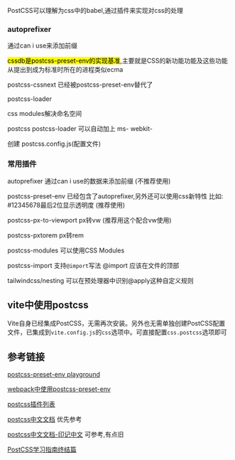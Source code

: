PostCSS可以理解为css中的babel,通过插件来实现对css的处理

### autoprefixer

通过can i use来添加前缀





<mark>cssdb是postcss-preset-env的实现基准</mark>,主要就是CSS的新功能功能及这些功能从提出到成为标准时所在的进程类似ecma



postcss-cssnext 已经被postcss-preset-env替代了

postcss-loader





css modules解决命名空间



postcss  postcss-loader 可以自动加上 ms-  webkit-

创建 postcss.config.js(配置文件)





### 常用插件

autoprefixer   通过can i use的数据来添加前缀 (不推荐使用)

postcss-preset-env   已经包含了autoprefixer,另外还可以使用css新特性 比如: #12345678最后2位显示透明度  (推荐使用)

postcss-px-to-viewport  px转vw  (推荐用这个配合vw使用)

postcss-pxtorem  px转rem

postcss-modules  可以使用CSS Modules

postcss-import   支持`@import`写法 @import 应该在文件的顶部

tailwindcss/nesting  可以在预处理器中识别@apply这种自定义规则



## vite中使用postcss

Vite自身已经集成PostCSS，无需再次安装。另外也无需单独创建PostCSS配置文件，已集成到`vite.config.js`的`css`选项中。可直接配置`css.postcss`选项即可



## 参考链接

[postcss-preset-env playground](https://preset-env.cssdb.org/playground/)

[webpack中使用postcss-preset-env](https://juejin.cn/post/7000141573480513550)

[postcss插件列表](https://github.com/postcss/postcss/blob/main/docs/plugins.md)

[postcss中文文档](https://github.com/postcss/postcss/blob/main/docs/README-cn.md) 优先参考

[postcss中文文档-印记中文](https://postcss.docschina.org/doc/)  可参考,有点旧

[PostCSS学习指南终结篇](https://segmentfault.com/a/1190000041075583)

